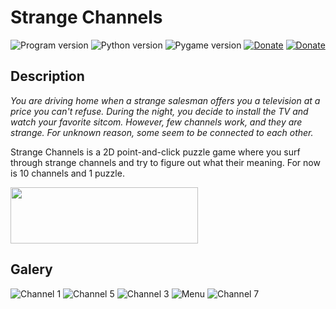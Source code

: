 # Strange Channels

![Program version](https://img.shields.io/badge/Version-0.1a-blueviolet?style=flat-square)
![Python version](https://img.shields.io/badge/Python-3.10-blue?style=flat-square)
![Pygame version](https://img.shields.io/badge/Pygame-2.1-green?style=flat-square)
[![Donate](https://img.shields.io/badge/Donate-Paypal-blue?style=flat-square)](https://www.paypal.com/donate?hosted_button_id=L53Z8HUNP7X66)
[![Donate](https://img.shields.io/badge/Donate-Bitcoin-orange?style=flat-square)](https://i.ibb.co/f4G2yLN/bitco.png)

## Description

*You are driving home when a strange salesman offers you a television at a price you can't refuse. During the night, 
you decide to install the TV and watch your favorite sitcom. However, few channels work, and they are strange. 
For unknown reason, some seem to be connected to each other.*

Strange Channels is a 2D point-and-click puzzle game where you surf through strange channels and try to figure out what their meaning. For now is 10 channels and 1 puzzle.

[<img src="https://static.itch.io/images/badge-color.svg" width="300" height="90">](https://alexsander-rosante.itch.io/strange-channels)


## Galery

![Channel 1](https://i.ibb.co/HDqbtHW/sc-p1.png)
![Channel 5](https://i.ibb.co/R0DCvG3/sc-p2.png)
![Channel 3](https://i.ibb.co/RvWZHRJ/sc-p3.png)
![Menu](https://i.ibb.co/Bj33TQS/sc-p4.png)
![Channel 7](https://i.ibb.co/7X1fdF2/sc-p5.png)
